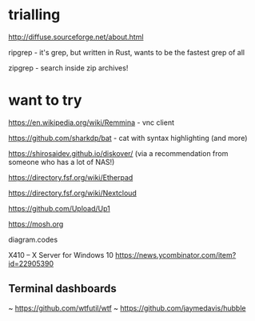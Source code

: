 # trialling
http://diffuse.sourceforge.net/about.html

ripgrep - it's grep, but written in Rust, wants to be the fastest grep of all

zipgrep - search inside zip archives!

# want to try

https://en.wikipedia.org/wiki/Remmina - vnc client

https://github.com/sharkdp/bat - cat with syntax highlighting (and more)

https://shirosaidev.github.io/diskover/ (via a recommendation from someone who has a lot of NAS!)

https://directory.fsf.org/wiki/Etherpad

https://directory.fsf.org/wiki/Nextcloud

https://github.com/Upload/Up1

https://mosh.org

diagram.codes

X410 – X Server for Windows 10 https://news.ycombinator.com/item?id=22905390

## Terminal dashboards
~ https://github.com/wtfutil/wtf
~ https://github.com/jaymedavis/hubble

